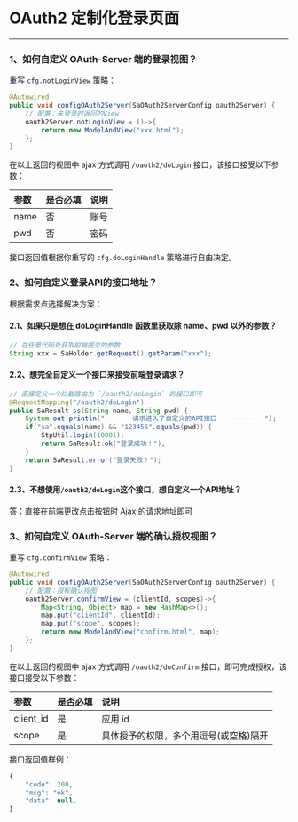 # OAuth2 定制化登录页面

---



### 1、如何自定义 OAuth-Server 端的登录视图？

重写 `cfg.notLoginView` 策略：

``` java
@Autowired
public void configOAuth2Server(SaOAuth2ServerConfig oauth2Server) {
	// 配置：未登录时返回的View 
	oauth2Server.notLoginView = ()->{
		return new ModelAndView("xxx.html");
	};
}
```

在以上返回的视图中 ajax 方式调用 `/oauth2/doLogin` 接口，该接口接受以下参数：

| 参数			| 是否必填	| 说明									|
| :--------		| :--------	| :--------								|
| name			| 否		| 账号									|
| pwd			| 否		| 密码									|

接口返回值根据你重写的 `cfg.doLoginHandle` 策略进行自由决定。



### 2、如何自定义登录API的接口地址？
根据需求点选择解决方案：

#### 2.1、如果只是想在 doLoginHandle 函数里获取除 name、pwd 以外的参数？
``` java
// 在任意代码处获取前端提交的参数 
String xxx = SaHolder.getRequest().getParam("xxx");
```

#### 2.2、想完全自定义一个接口来接受前端登录请求？
``` java
// 直接定义一个拦截路由为 `/oauth2/doLogin` 的接口即可 
@RequestMapping("/oauth2/doLogin")
public SaResult ss(String name, String pwd) {
	System.out.println("------ 请求进入了自定义的API接口 ---------- ");
	if("sa".equals(name) && "123456".equals(pwd)) {
		StpUtil.login(10001);
		return SaResult.ok("登录成功！");
	}
	return SaResult.error("登录失败！");
}
```

#### 2.3、不想使用`/oauth2/doLogin`这个接口，想自定义一个API地址？

答：直接在前端更改点击按钮时 Ajax 的请求地址即可 



### 3、如何自定义 OAuth-Server 端的确认授权视图？

重写 `cfg.confirmView` 策略：

``` java
@Autowired
public void configOAuth2Server(SaOAuth2ServerConfig oauth2Server) {
	// 配置：授权确认视图 
	oauth2Server.confirmView = (clientId, scopes)->{
		Map<String, Object> map = new HashMap<>();
		map.put("clientId", clientId);
		map.put("scope", scopes);
		return new ModelAndView("confirm.html", map);
	};
}
```

在以上返回的视图中 ajax 方式调用 `/oauth2/doConfirm` 接口，即可完成授权，该接口接受以下参数：

| 参数			| 是否必填	| 说明									|
| :--------		| :--------	| :--------								|
| client_id		| 是		| 应用 id								|
| scope			| 是		| 具体授予的权限，多个用逗号(或空格)隔开	|

接口返回值样例：
``` js
{
    "code": 200,
    "msg": "ok",
    "data": null,
}
```


